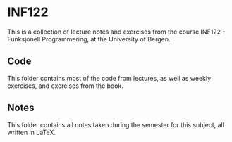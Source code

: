 # INF122

This is a collection of lecture notes and exercises from the course INF122 - Funksjonell Programmering, at the University of Bergen.

## Code
This folder contains most of the code from lectures, as well as weekly exercises, and exercises from the book.

## Notes
This folder contains all notes taken during the semester for this subject, all written in LaTeX.
